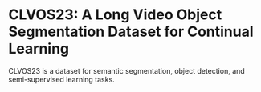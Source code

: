 # CLVOS23: A Long Video Object Segmentation Dataset for Continual Learning

CLVOS23 is a dataset for semantic segmentation, object detection, and semi-supervised learning tasks.